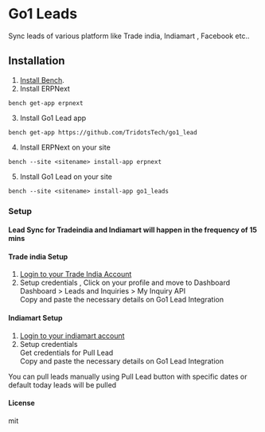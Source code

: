 # Go1 Leads

Sync leads of various platform like Trade india, Indiamart , Facebook etc..

## Installation

1. [Install Bench](https://github.com/frappe/bench).
2. Install ERPNext
 ```
 bench get-app erpnext
 ```
3. Install Go1 Lead app
```
bench get-app https://github.com/TridotsTech/go1_lead
```
4.  Install ERPNext on your site
```
bench --site <sitename> install-app erpnext
```
5. Install Go1 Lead on your site
```
bench --site <sitename> install-app go1_leads
```

### Setup
#### Lead Sync for Tradeindia and Indiamart will happen in the frequency of 15 mins

#### Trade india Setup
1. [Login to your Trade India Account](https://mti.tradeindia.com/)
2. Setup credentials  , Click on your profile and move to Dashboard  
    Dashboard > Leads and Inquiries > My Inquiry API  
    Copy and paste the necessary details on Go1 Lead Integration


#### Indiamart Setup
1. [Login to your indiamart account](https://www.indiamart.com/)
2. Setup credentials  
    Get credentials for Pull Lead  
    Copy and paste the necessary details on Go1 Lead Integration

 You can pull leads manually using Pull Lead button with specific dates or default today leads will be pulled


#### License

mit